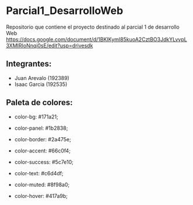 # Parcial1_DesarrolloWeb
Repositorio que contiene el proyecto destinado al parcial 1 de desarrollo Web
https://docs.google.com/document/d/1BKIKymI85kuoA2CztBO3JdkYLvvpL3XMIRIoNnqi0sE/edit?usp=drivesdk

## Integrantes:
- Juan Arevalo (192389)
- Isaac Garcia (192535)

## Paleta de colores:
- color-bg: #171a21;
- color-panel: #1b2838;
- color-border: #2a475e;
- color-accent: #66c0f4;
- color-success: #5c7e10;

- color-text: #c6d4df;
- color-muted: #8f98a0;
- color-hover: #417a9b;